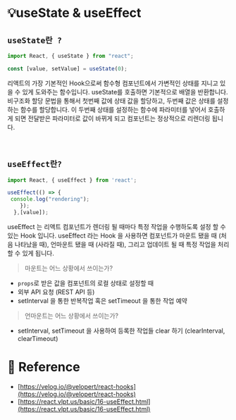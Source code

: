 # 💡useState & useEffect

## `useState란 ?`

```jsx
import React, { useState } from "react";

const [value, setValue] = useState(0);
```

리액트의 가장 기본적인 Hook으로써 함수형 컴포넌트에서 가변적인 상태를 지니고 있을 수 있게 도와주는 함수입니다. useState를 호출하면 기본적으로 배열을 반환합니다. 비구조화 할당 문법을 통해서 첫번째 값에 상태 값을 할당하고, 두번째 값은 상태를 설정하는 함수를 할당합니다. 이 두번째 상태를 설정하는 함수에 파라미터를 넣어서 호출하게 되면 전달받은 파라미터로 값이 바뀌게 되고 컴포넌트는 정상적으로 리렌더링 됩니다.

<br/>

## `useEffect란?`

```jsx
import React, { useEffect } from 'react';

useEffect(() => {
 console.log("rendering");
    });
  },[value]);
```

useEffect 는 리액트 컴포넌트가 렌더링 될 때마다 특정 작업을 수행하도록 설정 할 수 있는 Hook 입니다. useEffect 라는 Hook 을 사용하면 컴포넌트가 마운트 됐을 때 (처음 나타났을 때), 언마운트 됐을 때 (사라질 때), 그리고 업데이트 될 때 특정 작업을 처리할 수 있게 됩니다.

> 마운트는 어느 상황에서 쓰이는가?

- `props`로 받은 값을 컴포넌트의 로컬 상태로 설정할 때
- 외부 API 요청 (REST API 등)
- setInterval 을 통한 반복작업 혹은 setTimeout 을 통한 작업 예약

> 언마운트는 어느 상황에서 쓰이는가?

- setInterval, setTimeout 을 사용하여 등록한 작업들 clear 하기 (clearInterval, clearTimeout)

# 🔗 Reference

- [https://velog.io/@velopert/react-hooks](https://velog.io/@velopert/react-hooks)
- [https://react.vlpt.us/basic/16-useEffect.html](https://react.vlpt.us/basic/16-useEffect.html)
